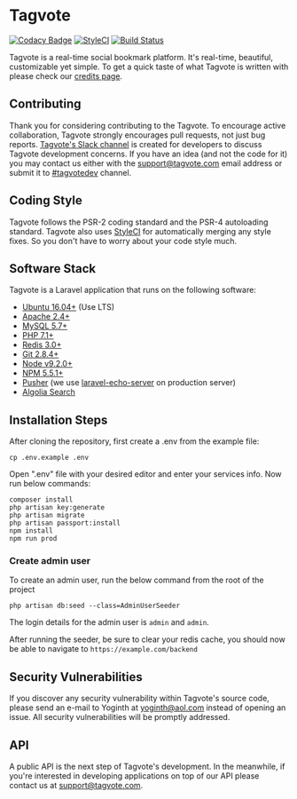 # Tagvote

[![Codacy Badge](https://api.codacy.com/project/badge/Grade/854350c061bc49d9b6f0bb90f99018f4)](https://www.codacy.com/app/Tagvote/tagvote?utm_source=github.com&utm_medium=referral&utm_content=tagvote/tagvote&utm_campaign=badger)
[![StyleCI](https://styleci.io/repos/111765544/shield?branch=master)](https://styleci.io/repos/111765544)
[![Build Status](https://semaphoreci.com/api/v1/yoginth/votepen/branches/master/shields_badge.svg)](https://semaphoreci.com/yoginth/votepen)

Tagvote is a real-time social bookmark platform. It's real-time, beautiful, customizable yet simple. To get a quick taste of what Tagvote is written with please check our [credits page](https://tagvote.com/credits).

## Contributing

Thank you for considering contributing to the Tagvote. To encourage active collaboration, Tagvote strongly encourages pull requests, not just bug reports. [Tagvote's Slack channel](https://join.slack.com/t/tagvote/shared_invite/enQtMjc0OTE3NDI2OTE2LTcyMDk2Nzc0OTI5MjIzNjBjNWRlMDlmMmY3ZWIyMzkyNmE1NmI3MDdiN2Q4OGQ1N2FkYWQ4ZjVkYTA1ZjY3YTI) is created for developers to discuss Tagvote development concerns. If you have an idea (and not the code for it) you may contact us either with the support@tagvote.com email address or submit it to [#tagvotedev](https://tagvote.com/c/TagvoteDev) channel.

## Coding Style

Tagvote follows the PSR-2 coding standard and the PSR-4 autoloading standard. Tagvote also uses [StyleCI](https://styleci.io) for automatically merging any style fixes. So you don't have to worry about your code style much.

## Software Stack

Tagvote is a Laravel application that runs on the following software:

- [Ubuntu 16.04+](https://ubuntu.com) (Use LTS)
- [Apache 2.4+](https://httpd.apache.org)
- [MySQL 5.7+](https://www.mysql.com)
- [PHP 7.1+](https://php.net)
- [Redis 3.0+](https://redis.io)
- [Git 2.8.4+](https://git-scm.com)
- [Node v9.2.0+](https://nodejs.org)
- [NPM 5.5.1+](https://npmjs.com)
- [Pusher](https://pusher.com) (we use [laravel-echo-server](https://github.com/tlaverdure/laravel-echo-server) on production server)
- [Algolia Search](https://www.algolia.com)

## Installation Steps

After cloning the repository, first create a .env from the example file:

```
cp .env.example .env
```

Open ".env" file with your desired editor and enter your services info.
Now run below commands:

```
composer install
php artisan key:generate
php artisan migrate
php artisan passport:install
npm install
npm run prod
```

### Create admin user

To create an admin user, run the below command from the root of the project

```
php artisan db:seed --class=AdminUserSeeder
```

The login details for the admin user is `admin` and `admin`.

After running the seeder, be sure to clear your redis cache, you should now be able to navigate to `https://example.com/backend`

## Security Vulnerabilities

If you discover any security vulnerability within Tagvote's source code, please send an e-mail to Yoginth at yoginth@aol.com instead of opening an issue. All security vulnerabilities will be promptly addressed.

## API

A public API is the next step of Tagvote's development. In the meanwhile, if you're interested in developing applications on top of our API please contact us at support@tagvote.com.
